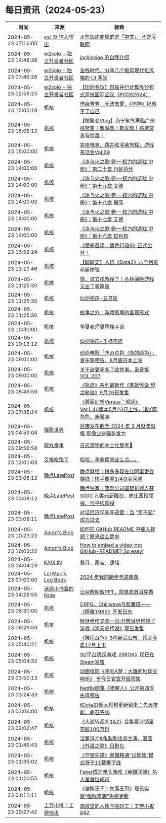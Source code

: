 ﻿# 每日资讯（2024-05-23）

|时间|来源|标题|
|---|---|---|
|2024-05-23 07:16:00|[est の 输入输出](https://blog.est.im/rss)|[正在加速崩塌的是「中文」，不是互联网](https://blog.est.im/2024/stderr-09)|
|2024-05-23 14:48:38|[w2solo - 独立开发者社区](https://w2solo.com/topics/feed)|[jackiexiao 的自我介绍](https://w2solo.com/topics/4641)|
|2024-05-23 07:46:26|[w2solo - 独立开发者社区](https://w2solo.com/topics/feed)|[全栈时代，分享几个极具现代化风格的 UI 网站](https://w2solo.com/topics/4640)|
|2024-05-23 02:55:25|[w2solo - 独立开发者社区](https://w2solo.com/topics/feed)|[【国际会议】首届并行计算与分布式系统国际会议（PCDS2024）](https://w2solo.com/topics/4639)|
|2024-05-23 15:05:18|[机核](https://www.gcores.com/rss)|[伤痕累累，无法去爱，《狗神》拯救不了自己](https://www.gcores.com/videos/182350)|
|2024-05-23 15:05:12|[机核](https://www.gcores.com/rss)|[【核聚变Vlog】南宁氧气再临广州核聚变！新游戏！新发现！核聚变真有惊喜！](https://www.gcores.com/videos/182295)|
|2024-05-23 15:00:00|[机核](https://www.gcores.com/rss)|[实体电竞、跳井和寻亲旅程，游戏茶话会Vol.69](https://www.gcores.com/radios/182124)|
|2024-05-23 14:00:00|[机核](https://www.gcores.com/rss)|[《冰与火之歌·卷一·权力的游戏 中册》：第二十章 丹妮莉丝](https://www.gcores.com/radios/182196)|
|2024-05-23 14:00:00|[机核](https://www.gcores.com/rss)|[《冰与火之歌·卷一·权力的游戏 中册》：第十九章 艾德](https://www.gcores.com/radios/182195)|
|2024-05-23 14:00:00|[机核](https://www.gcores.com/rss)|[《冰与火之歌·卷一·权力的游戏 中册》：第十八章 珊莎](https://www.gcores.com/radios/182194)|
|2024-05-23 14:00:00|[机核](https://www.gcores.com/rss)|[《冰与火之歌·卷一·权力的游戏 中册》：第十七章 艾德](https://www.gcores.com/radios/182193)|
|2024-05-23 14:00:00|[机核](https://www.gcores.com/rss)|[《冰与火之歌·卷一·权力的游戏 中册》：第十六章 提利昂](https://www.gcores.com/radios/182191)|
|2024-05-23 13:52:24|[机核](https://www.gcores.com/rss)|[《使命召唤：黑色行动6》正式公开！](https://www.gcores.com/articles/182349)|
|2024-05-23 13:10:46|[机核](https://www.gcores.com/rss)|[【聊聊天】入坑《Dota2》六个月的萌新体验](https://www.gcores.com/articles/182345)|
|2024-05-23 11:25:30|[机核](https://www.gcores.com/rss)|[快，该去找教授了！丛林探险游戏又出了新篇章](https://www.gcores.com/articles/182343)|
|2024-05-23 11:25:30|[机核](https://www.gcores.com/rss)|[仙剑相声-五灵轮](https://www.gcores.com/articles/182338)|
|2024-05-23 11:25:30|[机核](https://www.gcores.com/rss)|[故事之外：游戏叙事的呈现形式](https://www.gcores.com/articles/182335)|
|2024-05-23 10:30:00|[机核](https://www.gcores.com/rss)|[华夏老师夏季格斗谈](https://www.gcores.com/videos/182238)|
|2024-05-23 10:13:12|[机核](https://www.gcores.com/rss)|[仙剑相声-千杯不醉](https://www.gcores.com/articles/182340)|
|2024-05-23 09:01:00|[机核](https://www.gcores.com/rss)|[动画电影「きみの色（你的颜色）」发布新预告，8月底日本上映](https://www.gcores.com/articles/182337)|
|2024-05-23 09:00:00|[机核](https://www.gcores.com/rss)|[关于赵夏喝多了这件事，录音笔 VOL.207](https://www.gcores.com/radios/182333)|
|2024-05-23 08:49:59|[机核](https://www.gcores.com/rss)|[《轨迹》系列最新作《英雄传说 界之轨迹》9月26日发售](https://www.gcores.com/articles/182336)|
|2024-05-23 07:35:24|[机核](https://www.gcores.com/rss)|[《碧蓝幻想Versus：崛起》Ver1.40版本5月23日上线，追加新角色、新服装](https://www.gcores.com/articles/182332)|
|2024-05-23 04:59:04|[摄影世界](https://feedx.net/rss/photoworld.xml)|[尼康发布截至 2024 年 3 月财年财报 影像业务强势发力](https://www.photoworld.com.cn/post/176923)|
|2024-05-23 09:56:58|[碗丸食事](https://feedpress.me/wx-foodfile-111010)|[日式渍物的本土化思考🤔](http://mp.weixin.qq.com/s?__biz=MzU3MjcxOTk5NQ%3D%3D&mid=2247489319&idx=1&sn=ef566f0ddabfe8adf636c72c4b29fa7c)|
|2024-05-23 12:01:03|[艾格吃饱了](https://feedpress.me/wx-aigechibaole)|[哈哈，拿命换来这么点。。。](http://mp.weixin.qq.com/s?__biz=MjM5NTYxODQyMA%3D%3D&mid=2653453286&idx=1&sn=49fc8eca95a5de2292f4844085de4099)|
|2024-05-23 03:08:12|[晚点LatePost](https://feedpress.me/wx-postlate)|[​晚点财经丨拼多多现在比阿里更会赚钱；快手要拿1/4资金回购](http://mp.weixin.qq.com/s?__biz=MzU3Mjk1OTQ0Ng%3D%3D&mid=2247516368&idx=3&sn=2b8bd2ce5b29721fda644973f9418c81)|
|2024-05-23 03:08:12|[晚点LatePost](https://feedpress.me/wx-postlate)|[晚点独家丨智驾公司鉴智机器人获 3000 万美元新融资，亦庄国投领投、地平线跟投](http://mp.weixin.qq.com/s?__biz=MzU3Mjk1OTQ0Ng%3D%3D&mid=2247516368&idx=2&sn=13fad988237eaff315359dac2628b4bd)|
|2024-05-23 03:08:11|[晚点LatePost](https://feedpress.me/wx-postlate)|[对话经济学家李迅雷：当 “买不起” 成为过去](http://mp.weixin.qq.com/s?__biz=MzU3Mjk1OTQ0Ng%3D%3D&mid=2247516368&idx=1&sn=5734b4c5eae9077e6444ffbf91f91f03)|
|2024-05-23 10:23:22|[Amon's Blog](https://amonxu.com/atom.xml)|[如何在 GitHub README 中插入视频？原来这么简单](https://amonxu.com/2024/05/23/zh-CN/2024-05-23-How-to-embed-a-video-into-GitHub-README/)|
|2024-05-23 10:03:22|[Amon's Blog](https://amonxu.com/atom.xml)|[How to embed a video into GitHub-README? So easy!](https://amonxu.com/2024/05/23/en/2024-05-23-How-to-embed-a-video-into-GitHub-README/)|
|2024-05-23 04:04:23|[KAIX.IN](https://kaix.in/feed/)|[登月、国宝、逻辑](https://kaix.in/2024/0523/)|
|2024-05-23 07:00:00|[Lei Mao's Log Book](https://leimao.github.io/atom.xml)|[2024 年我的跑步竞速装备](https://leimao.github.io/essay/2024%E5%B9%B4%E6%88%91%E7%9A%84%E8%B7%91%E6%AD%A5%E7%AB%9E%E9%80%9F%E8%A3%85%E5%A4%87/)|
|2024-05-23 04:29:55|[迷途小书童的Note](https://xugaoxiang.com/feed)|[让AI帮你做PPT，简单高效且免费](https://xugaoxiang.com/2024/05/23/gamma-ppt/)|
|2024-05-23 06:30:00|[机核](https://www.gcores.com/rss)|[CRPG，Chillwave与胶囊塔——《極東1989》开发日志](https://www.gcores.com/articles/182110)|
|2024-05-23 06:26:59|[机核](https://www.gcores.com/rss)|[解谜佳作又添一员:开放世界推箱子游戏《海天岛传说》现已发售](https://www.gcores.com/articles/182330)|
|2024-05-23 05:40:21|[机核](https://www.gcores.com/rss)|[《酸雨战争》3件新品公布，预定今年12月上市](https://www.gcores.com/articles/182324)|
|2024-05-23 05:04:32|[机核](https://www.gcores.com/rss)|[3D平台跳跃游戏《RKGK》现已在Steam发售](https://www.gcores.com/articles/182323)|
|2024-05-23 03:50:13|[机核](https://www.gcores.com/rss)|[动画电影《哆啦A梦：大雄的地球交响乐》 于今日官宣开启预售](https://www.gcores.com/articles/182318)|
|2024-05-23 03:24:33|[机核](https://www.gcores.com/rss)|[Netflix剧集《猎魔人》公开第四季先导预告](https://www.gcores.com/articles/182317)|
|2024-05-23 03:06:00|[机核](https://www.gcores.com/rss)|[《Dota2》超大规模更新到来：先天技能、命石系统](https://www.gcores.com/articles/182316)|
|2024-05-23 02:02:47|[机核](https://www.gcores.com/rss)|[《大逆转裁判1&2》合集累计销量突破100万份](https://www.gcores.com/articles/182310)|
|2024-05-23 01:46:43|[机核](https://www.gcores.com/rss)|[洼冢洋介&龟梨和也双主演，漫画《外道之歌》日剧化](https://www.gcores.com/articles/182306)|
|2024-05-23 01:35:02|[机核](https://www.gcores.com/rss)|[《守望先锋》英雄精通“试炼场”模式将于11赛季下线](https://www.gcores.com/articles/182305)|
|2024-05-23 01:20:55|[机核](https://www.gcores.com/rss)|[Faker成为拳头游戏《英雄联盟》名人堂首位成员](https://www.gcores.com/articles/182304)|
|2024-05-23 01:11:11|[机核](https://www.gcores.com/rss)|[《波斯王子：失落王冠》现已实装“强敌奇袭”免费更新](https://www.gcores.com/articles/182303)|
|2024-05-23 00:27:42|[工劳小报｜工劳快讯](https://newsletter.laborinfocn.com/rss)|[高校里的人质与临时工｜工劳小报 #42](https://feed.laborinfocn6.com/issue42/)|
